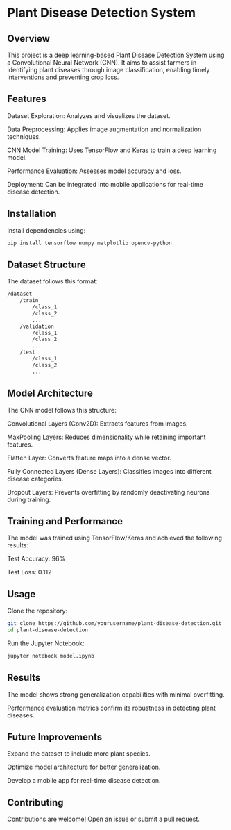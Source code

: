 # Plant Disease Detection System

## Overview

This project is a deep learning-based Plant Disease Detection System using a Convolutional Neural Network (CNN). It aims to assist farmers in identifying plant diseases through image classification, enabling timely interventions and preventing crop loss.

## Features

Dataset Exploration: Analyzes and visualizes the dataset.

Data Preprocessing: Applies image augmentation and normalization techniques.

CNN Model Training: Uses TensorFlow and Keras to train a deep learning model.

Performance Evaluation: Assesses model accuracy and loss.

Deployment: Can be integrated into mobile applications for real-time disease detection.

## Installation

Install dependencies using:
```sh
pip install tensorflow numpy matplotlib opencv-python
```

## Dataset Structure

The dataset follows this format:
```sh
/dataset
    /train
        /class_1
        /class_2
        ...
    /validation
        /class_1
        /class_2
        ...
    /test
        /class_1
        /class_2
        ...
```

## Model Architecture

The CNN model follows this structure:

Convolutional Layers (Conv2D): Extracts features from images.

MaxPooling Layers: Reduces dimensionality while retaining important features.

Flatten Layer: Converts feature maps into a dense vector.

Fully Connected Layers (Dense Layers): Classifies images into different disease categories.

Dropout Layers: Prevents overfitting by randomly deactivating neurons during training.

## Training and Performance

The model was trained using TensorFlow/Keras and achieved the following results:

Test Accuracy: 96%

Test Loss: 0.112

## Usage

Clone the repository:
```sh
git clone https://github.com/yourusername/plant-disease-detection.git
cd plant-disease-detection
```

Run the Jupyter Notebook:
```sh
jupyter notebook model.ipynb
```

## Results

The model shows strong generalization capabilities with minimal overfitting.

Performance evaluation metrics confirm its robustness in detecting plant diseases.

## Future Improvements

Expand the dataset to include more plant species.

Optimize model architecture for better generalization.

Develop a mobile app for real-time disease detection.

## Contributing

Contributions are welcome! Open an issue or submit a pull request.
